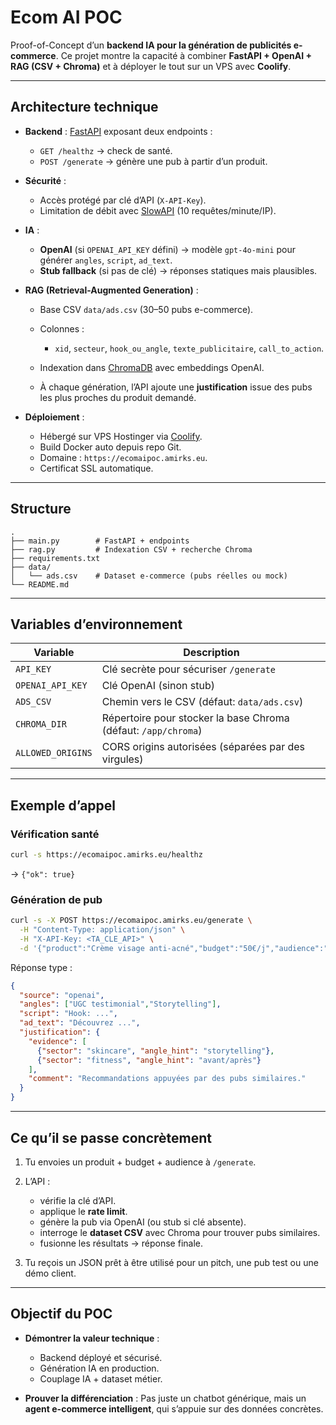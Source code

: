 # Ecom AI POC

Proof-of-Concept d’un **backend IA pour la génération de publicités e-commerce**.
Ce projet montre la capacité à combiner **FastAPI + OpenAI + RAG (CSV + Chroma)** et à déployer le tout sur un VPS avec **Coolify**.

---

## Architecture technique

* **Backend** : [FastAPI](https://fastapi.tiangolo.com/) exposant deux endpoints :

  * `GET /healthz` → check de santé.
  * `POST /generate` → génère une pub à partir d’un produit.

* **Sécurité** :

  * Accès protégé par clé d’API (`X-API-Key`).
  * Limitation de débit avec [SlowAPI](https://pypi.org/project/slowapi/) (10 requêtes/minute/IP).

* **IA** :

  * **OpenAI** (si `OPENAI_API_KEY` défini) → modèle `gpt-4o-mini` pour générer `angles`, `script`, `ad_text`.
  * **Stub fallback** (si pas de clé) → réponses statiques mais plausibles.

* **RAG (Retrieval-Augmented Generation)** :

  * Base CSV `data/ads.csv` (30–50 pubs e-commerce).
  * Colonnes :

    * `xid`, `secteur`, `hook_ou_angle`, `texte_publicitaire`, `call_to_action`.
  * Indexation dans [ChromaDB](https://docs.trychroma.com/) avec embeddings OpenAI.
  * À chaque génération, l’API ajoute une **justification** issue des pubs les plus proches du produit demandé.

* **Déploiement** :

  * Hébergé sur VPS Hostinger via [Coolify](https://coolify.io/).
  * Build Docker auto depuis repo Git.
  * Domaine : `https://ecomaipoc.amirks.eu`.
  * Certificat SSL automatique.

---

## Structure

```
.
├── main.py        # FastAPI + endpoints
├── rag.py         # Indexation CSV + recherche Chroma
├── requirements.txt
├── data/
│   └── ads.csv    # Dataset e-commerce (pubs réelles ou mock)
└── README.md
```

---

## Variables d’environnement

| Variable          | Description                                                    |
| ----------------- | -------------------------------------------------------------- |
| `API_KEY`         | Clé secrète pour sécuriser `/generate`                         |
| `OPENAI_API_KEY`  | Clé OpenAI (sinon stub)                                        |
| `ADS_CSV`         | Chemin vers le CSV (défaut: `data/ads.csv`)                    |
| `CHROMA_DIR`      | Répertoire pour stocker la base Chroma (défaut: `/app/chroma`) |
| `ALLOWED_ORIGINS` | CORS origins autorisées (séparées par des virgules)            |

---

## Exemple d’appel

### Vérification santé

```bash
curl -s https://ecomaipoc.amirks.eu/healthz
```

→ `{"ok": true}`

### Génération de pub

```bash
curl -s -X POST https://ecomaipoc.amirks.eu/generate \
  -H "Content-Type: application/json" \
  -H "X-API-Key: <TA_CLE_API>" \
  -d '{"product":"Crème visage anti-acné","budget":"50€/j","audience":"18-30"}' | jq
```

Réponse type :

```json
{
  "source": "openai",
  "angles": ["UGC testimonial","Storytelling"],
  "script": "Hook: ...",
  "ad_text": "Découvrez ...",
  "justification": {
    "evidence": [
      {"sector": "skincare", "angle_hint": "storytelling"},
      {"sector": "fitness", "angle_hint": "avant/après"}
    ],
    "comment": "Recommandations appuyées par des pubs similaires."
  }
}
```

---

## Ce qu’il se passe concrètement

1. Tu envoies un produit + budget + audience à `/generate`.

2. L’API :

   * vérifie la clé d’API.
   * applique le **rate limit**.
   * génère la pub via OpenAI (ou stub si clé absente).
   * interroge le **dataset CSV** avec Chroma pour trouver pubs similaires.
   * fusionne les résultats → réponse finale.

3. Tu reçois un JSON prêt à être utilisé pour un pitch, une pub test ou une démo client.

---

## Objectif du POC

* **Démontrer la valeur technique** :

  * Backend déployé et sécurisé.
  * Génération IA en production.
  * Couplage IA + dataset métier.

* **Prouver la différenciation** :
  Pas juste un chatbot générique, mais un **agent e-commerce intelligent**, qui s’appuie sur des données concrètes.
